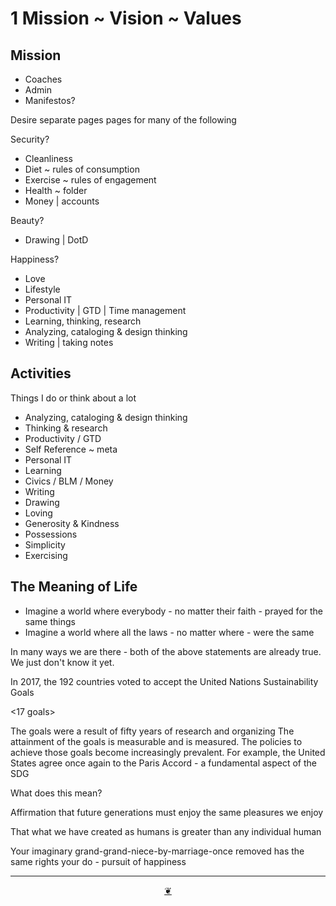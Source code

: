# 1 Mission ~ Vision ~ Values


## Mission

* Coaches
* Admin
* Manifestos?

Desire separate pages pages for many of the following

Security?

* Cleanliness
* Diet ~ rules of consumption
* Exercise ~ rules of engagement
* Health ~ folder
* Money | accounts

Beauty?

* Drawing | DotD

Happiness?

* Love
* Lifestyle
* Personal IT
* Productivity | GTD | Time management
* Learning, thinking, research
* Analyzing, cataloging & design thinking
* Writing | taking notes


## Activities

Things I do or think about a lot

* Analyzing, cataloging & design thinking
* Thinking & research
* Productivity / GTD
* Self Reference ~ meta
* Personal IT
* Learning
* Civics / BLM / Money
* Writing
* Drawing
* Loving
* Generosity & Kindness
* Possessions
* Simplicity
* Exercising


## The Meaning of Life

* Imagine a world where everybody - no matter their faith - prayed for the same things
* Imagine a world where all the laws - no matter where - were the same

In many ways we are there - both of the above statements are already true. We just don't know it yet.

In 2017, the 192 countries voted to accept the United Nations Sustainability Goals

<17 goals>

The goals were a result of fifty years of research and organizing The attainment of the goals is measurable and is measured. The policies to achieve those goals become increasingly prevalent. For example, the United States agree once again to the Paris Accord - a fundamental aspect of the SDG

What does this mean?

Affirmation that future generations must enjoy the same pleasures we enjoy

That what we have created as humans is greater than any individual human

Your imaginary grand-grand-niece-by-marriage-once removed has the same rights your do - pursuit of happiness


***

<center title="Hello! Click me to go up to the top" ><a class=aDingbat href=javascript:window.scrollTo(0,0);> ❦ </a></center>

